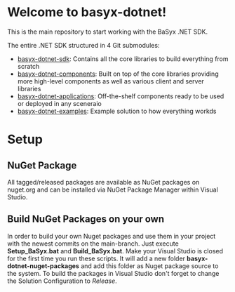 ﻿# Welcome to basyx-dotnet!

This is the main repository to start working with the BaSyx .NET SDK.

The entire .NET SDK structured in 4 Git submodules:
- [basyx-dotnet-sdk](https://github.com/eclipse-basyx/basyx-dotnet-sdk): Contains all the core libraries to build everything from scratch
- [basyx-dotnet-components](https://github.com/eclipse-basyx/basyx-dotnet-components): Built on top of the core libraries providing more high-level components as well as various client and server libraries
- [basyx-dotnet-applications](https://github.com/eclipse-basyx/basyx-dotnet-applications): Off-the-shelf components ready to be used or deployed in any sceneraio
- [basyx-dotnet-examples](https://github.com/eclipse-basyx/basyx-dotnet-examples): Example solution to how everything workds

# Setup

## NuGet Package
All tagged/released packages are available as NuGet packages on nuget.org and can be installed via NuGet Package Manager within Visual Studio.

## Build NuGet Packages on your own
In order to build your own Nuget packages and use them in your project with the newest commits on the main-branch. Just execute **Setup_BaSyx.bat** and **Build_BaSyx.bat**. Make your Visual Studio is closed for the first time you run these scripts. It will add a new folder **basyx-dotnet-nuget-packages** and add this folder as Nuget package source to the system. To build the packages in Visual Studio don't forget to change the Solution Configuration to *Release*.
